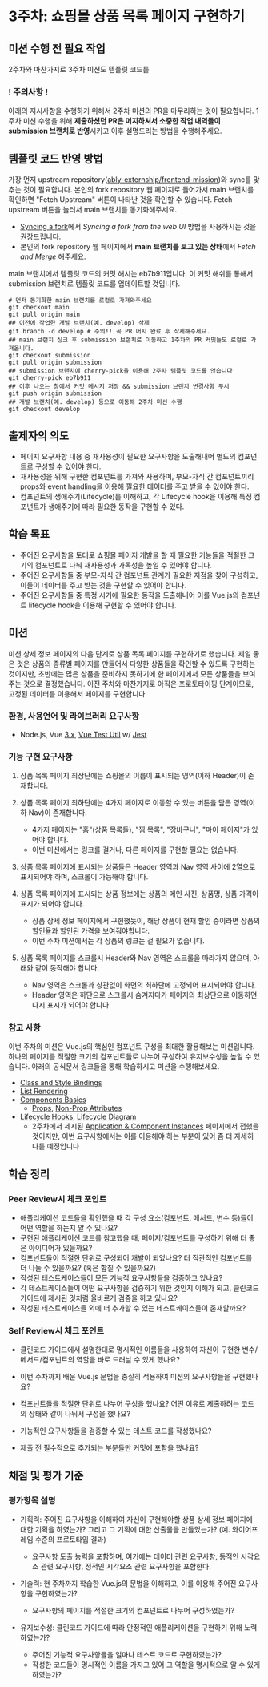 # 3주차: 쇼핑몰 상품 목록 페이지 구현하기

## 미션 수행 전 필요 작업

2주차와 마찬가지로 3주차 미션도 템플릿 코드를 

### ! 주의사항 !

아래의 지시사항을 수행하기 위해서 2주차 미션의 PR을 마무리하는 것이 필요합니다. 1주차 미션 수행을 위해 **제출하셨던 PR은 머지하셔서 소중한 작업 내역들이 submission 브랜치로 반영**시키고 이후 설명드리는 방법을 수행해주세요.

## 템플릿 코드 반영 방법

가장 먼저 upstream repository([ably-externship/frontend-mission](https://github.com/ably-externship/frontend-mission))와 sync를 맞추는 것이 필요합니다. 본인의 fork repository 웹 페이지로 들어가서 main 브랜치를 확인하면  "Fetch Upstream" 버튼이 나타난 것을 확인할 수 있습니다. Fetch upstream 버튼을 눌러서 main 브랜치를 동기화해주세요.

* [Syncing a fork](https://docs.github.com/en/pull-requests/collaborating-with-pull-requests/working-with-forks/syncing-a-fork)에서 *Syncing a fork from the web UI* 방법을 사용하시는 것을 권장드립니다.
* 본인의 fork repository 웹 페이지에서 **main 브랜치를 보고 있는 상태**에서 *Fetch and Merge* 해주세요.

main 브랜치에서 템플릿 코드의 커밋 해시는 eb7b911입니다. 이 커밋 해쉬를 통해서 submission 브랜치로 템플릿 코드를 업데이트할 것입니다.

```
# 먼저 동기화한 main 브랜치를 로컬로 가져와주세요
git checkout main
git pull origin main
## 이전에 작업한 개발 브랜치(예. develop) 삭제
git branch -d develop # 주의!! 꼭 PR 머지 완료 후 삭제해주세요.
## main 브랜치 싱크 후 submission 브랜치로 이동하고 1주차의 PR 커밋들도 로컬로 가져옵니다.
git checkout submission
git pull origin submission
## submission 브랜치에 cherry-pick을 이용해 2주차 템플릿 코드를 얹습니다
git cherry-pick eb7b911
## 이후 나오는 창에서 커밋 메시지 저장 && submission 브랜치 변경사항 푸시
git push origin submission
## 개발 브랜치(예. develop) 등으로 이동해 2주차 미션 수행
git checkout develop
```

## 출제자의 의도

- 페이지 요구사항 내용 중 재사용성이 필요한 요구사항을 도출해내어 별도의 컴포넌트로 구성할 수 있어야 한다.
- 재사용성을 위해 구현한 컴포넌트를 가져와 사용하며, 부모-자식 간 컴포넌트끼리 props와 event handling을 이용해 필요한 데이터를 주고 받을 수 있어야 한다.
- 컴포넌트의 생애주기(Lifecycle)를 이해하고, 각 Lifecycle hook을 이용해 특정 컴포넌트가 생애주기에 따라 필요한 동작을 구현할 수 있다.

## 학습 목표

- 주어진 요구사항을 토대로 쇼핑몰 페이지 개발을 할 때 필요한 기능들을 적절한 크기의 컴포넌트로 나눠 재사용성과 가독성을 높일 수 있어야 합니다.
- 주어진 요구사항들 중 부모-자식 간 컴포넌트 관계가 필요한 지점을 찾아 구성하고, 이들이 데이터를 주고 받는 것을 구현할 수 있어야 합니다.
- 주어진 요구사항들 중 특정 시기에 필요한 동작을 도출해내어 이를 Vue.js의 컴포넌트 lifecycle hook을 이용해 구현할 수 있어야 합니다.

## 미션

미션 상세 정보 페이지의 다음 단계로 상품 목록 페이지를 구현하기로 했습니다. 제일 좋은 것은 상품의 종류별 페이지를 만들어서 다양한 상품들을 확인할 수 있도록 구현하는 것이지만, 초반에는 많은 상품을 준비하지 못하기에 한 페이지에서 모든 상품들을 보여주는 것으로 결정했습니다. 이전 주차와 마찬가지로 아직은 프로토타이핑 단계이므로, 고정된 데이터를 이용해서 페이지를 구현합니다.

### 환경, 사용언어 및 라이브러리 요구사항

- Node.js, Vue [3.x](http://v3.vuejs.org/), [Vue Test Util](https://next.vue-test-utils.vuejs.org/guide/essentials/a-crash-course.html) w/ [Jest](https://jestjs.io/docs/getting-started)

### 기능 구현 요구사항

1. 상품 목록 페이지 최상단에는 쇼핑몰의 이름이 표시되는 영역(이하 Header)이 존재합니다.

2. 상품 목록 페이지 최하단에는 4가지 페이지로 이동할 수 있는 버튼을 담은 영역(이하 Nav)이 존재합니다.
     * 4가지 페이지는 "홈"(상품 목록들), "찜 목록", "장바구니", "마이 페이지"가 있어야 합니다.
     * 이번 미션에서는 링크를 걸거나, 다른 페이지를 구현할 필요는 없습니다.


3. 상품 목록 페이지에 표시되는 상품들은 Header 영역과 Nav 영역 사이에 2열으로 표시되어야 하며, 스크롤이 가능해야 합니다.
3. 상품 목록 페이지에 표시되는 상품 정보에는 상품의 메인 사진, 상품명, 상품 가격이 표시가 되어야 합니다.
   * 상품 상세 정보 페이지에서 구현했듯이, 해당 상품이 현재 할인 중이라면 상품의 할인율과 할인된 가격을 보여줘야합니다.
   * 이번 주차 미션에서는 각 상품의 링크는 걸 필요가 없습니다.
3. 상품 목록 페이지를 스크롤시 Header와 Nav 영역은 스크롤을 따라가지 않으며, 아래와 같이 동작해야 합니다.
   * Nav 영역은 스크롤과 상관없이 화면의 최하단에 고정되어 표시되어야 합니다.
   * Header 영역은 하단으로 스크롤시 숨겨지다가 페이지의 최상단으로 이동하면 다시 표시가 되어야 합니다.

### 참고 사항

이번 주차의 미션은 Vue.js의 핵심인 컴포넌트 구성을 최대한 활용해보는 미션입니다. 하나의 페이지를 적절한 크기의 컴포넌트들로 나누어 구성하여 유지보수성을 높일 수 있습니다. 아래의 공식문서 링크들을 통해 학습하시고 미션을 수행해보세요.

*  [Class and Style Bindings](https://v3.vuejs.org/guide/class-and-style.html#binding-html-classes)
*  [List Rendering](https://v3.vuejs.org/guide/list.html#mapping-an-array-to-elements-with-v-for)
*  [Components Basics](https://v3.vuejs.org/guide/component-basics.html#base-example)
   *  [Props](https://v3.vuejs.org/guide/component-props.html#prop-types), [Non-Prop Attributes](https://v3.vuejs.org/guide/component-attrs.html#attribute-inheritance)
*  [Lifecycle Hooks](https://v3.vuejs.org/guide/instance.html#lifecycle-hooks), [Lifecycle Diagram](https://v3.vuejs.org/guide/instance.html#lifecycle-diagram)
   *  2주차에서 제시된 [Application & Component Instances](https://v3.vuejs.org/guide/instance.html#creating-an-application-instance) 페이지에서 접했을 것이지만, 이번 요구사항에서는 이를 이용해야 하는 부분이 있어 좀 더 자세히 다룰 예정입니다

## 학습 정리

###  Peer Review시 체크 포인트

* 애플리케이션 코드들을 확인했을 때 각 구성 요소(컴포넌트, 메서드, 변수 등)들이 어떤 역할을 하는지 알 수 있나요?
* 구현된 애플리케이션 코드를 참고했을 때, 페이지/컴포넌트를 구성하기 위해 더 좋은 아이디어가 있을까요?
* 컴포넌트들이 적절한 단위로 구성되어 개발이 되었나요? 더 직관적인 컴포넌트를 더 나눌 수 있을까요? (혹은 합칠 수 있을까요?)
* 작성된 테스트케이스들이 모든 기능적 요구사항들을 검증하고 있나요?
* 각 테스트케이스들이 어떤 요구사항을 검증하기 위한 것인지 이해가 되고, 클린코드 가이드에 제시된 것처럼 올바르게 검증을 하고 있나요?
* 작성된 테스트케이스들 외에 더 추가할 수 있는 테스트케이스들이 존재할까요?

### Self Review시 체크 포인트

* 클린코드 가이드에서 설명한대로 명시적인 이름들을 사용하여 자신이 구현한 변수/메서드/컴포넌트의 역할을 바로 드러날 수 있게 했나요?
* 이번 주차까지 배운 Vue.js 문법을 충실히 적용하여 미션의 요구사항들을 구현했나요?

* 컴포넌트들을 적절한 단위로 나누어 구성을 했나요? 어떤 이유로 제출하려는 코드의 상태와 같이 나눠서 구성을 했나요?
* 기능적인 요구사항들을 검증할 수 있는 테스트 코드를 작성했나요?
* 제출 전 필수적으로 추가되는 부분들만 커밋에 포함을 했나요?

## 채점 및 평가 기준

### 평가항목 설명

* 기획력: 주어진 요구사항을 이해하여 자신이 구현해야할 상품 상세 정보 페이지에 대한 기획을 하였는가? 그리고 그 기획에 대한 산출물을 만들었는가? (예. 와이어프레임 수준의 프로토타입 결과)
  * 요구사항 도출 능력을 포함하며, 여기에는 데이터 관련 요구사항, 동적인 시각요소 관련 요구사항, 정적인 시각요소 관련 요구사항을 포함한다.
* 기술력: 현 주차까지 학습한 Vue.js의 문법을 이해하고, 이를 이용해 주어진 요구사항을 구현하였는가?
  * 요구사항의 페이지를 적절한 크기의 컴포넌트로 나누어 구성하였는가?

* 유지보수성: 클린코드 가이드에 따라 안정적인 애플리케이션을 구현하기 위해 노력하였는가?
  * 주어진 기능적 요구사항들을 얼마나 테스트 코드로 구현하였는가?
  * 작성한 코드들이 명시적인 이름을 가지고 있어 그 역할을 명시적으로 알 수 있게 하였는가?
